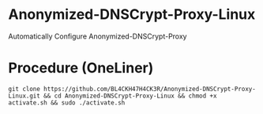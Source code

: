 # Anonymized-DNSCrypt-Proxy-Linux
Automatically Configure Anonymized-DNSCrypt-Proxy

# Procedure (OneLiner)
```
git clone https://github.com/BL4CKH47H4CK3R/Anonymized-DNSCrypt-Proxy-Linux.git && cd Anonymized-DNSCrypt-Proxy-Linux && chmod +x activate.sh && sudo ./activate.sh
```
